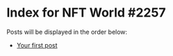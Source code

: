 # Index for NFT World #2257
Posts will be displayed in the order below:

- [Your first post](./001-first.md)

